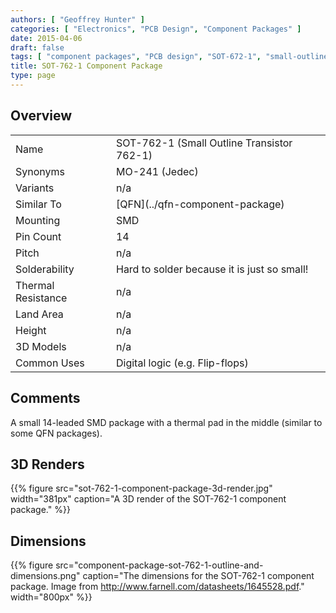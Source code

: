 ```yaml
---
authors: [ "Geoffrey Hunter" ]
categories: [ "Electronics", "PCB Design", "Component Packages" ]
date: 2015-04-06
draft: false
tags: [ "component packages", "PCB design", "SOT-672-1", "small-outline", "transistor", "MO-241" ]
title: SOT-762-1 Component Package
type: page
---
```


## Overview

<table>
<tbody >
<tr >
<td >Name</td>
<td >SOT-762-1 (Small Outline Transistor 762-1)
</td>
</tr>
<tr >

<td >Synonyms
</td>

<td >MO-241 (Jedec)


</td>
</tr>
<tr >

<td >Variants
</td>

<td >n/a
</td>
</tr>
<tr>
<td>Similar To</td>
<td>[QFN](../qfn-component-package)</td>
</tr>
<tr >

<td >Mounting
</td>

<td >SMD
</td>
</tr>
<tr >

<td >Pin Count
</td>

<td >14
</td>
</tr>
<tr >

<td >Pitch
</td>

<td >n/a
</td>
</tr>
<tr >

<td >Solderability
</td>

<td >Hard to solder because it is just so small!
</td>
</tr>
<tr >

<td >Thermal Resistance
</td>

<td >n/a
</td>
</tr>
<tr >

<td >Land Area
</td>

<td >n/a
</td>
</tr>
<tr >

<td >Height
</td>

<td >n/a
</td>
</tr>
<tr >

<td >3D Models
</td>

<td >n/a
</td>
</tr>
<tr >

<td >Common Uses
</td>

<td >Digital logic (e.g. Flip-flops)


</td>
</tr>
</tbody>
</table>

## Comments

A small 14-leaded SMD package with a thermal pad in the middle (similar to some QFN packages).

## 3D Renders

{{% figure src="sot-762-1-component-package-3d-render.jpg" width="381px" caption="A 3D render of the SOT-762-1 component package."  %}}

## Dimensions

{{% figure src="component-package-sot-762-1-outline-and-dimensions.png" caption="The dimensions for the SOT-762-1 component package. Image from http://www.farnell.com/datasheets/1645528.pdf."  width="800px" %}}
